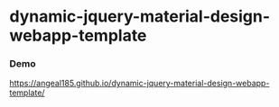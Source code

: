 # dynamic-jquery-material-design-webapp-template
### Demo
https://angeal185.github.io/dynamic-jquery-material-design-webapp-template/
